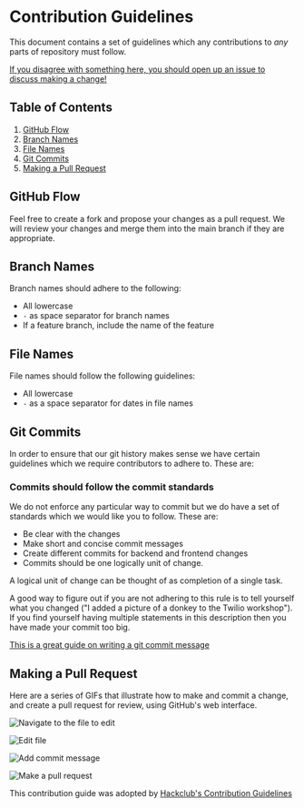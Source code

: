# Contribution Guidelines

This document contains a set of guidelines which any contributions to _any_ parts of repository must follow.

[If you disagree with something here, you should open up an issue to discuss making a change!](https://github.com/arjavjain0703/cbse-ai/issues/new)

## Table of Contents

1. [GitHub Flow](#github-flow)
2. [Branch Names](#branch-names)
3. [File Names](#file-names)
4. [Git Commits](#git-commits)
5. [Making a Pull Request](#making-a-pull-request)

## GitHub Flow

Feel free to create a fork and propose your changes as a pull request. We will review your changes and merge them into the main branch if they are appropriate.

## Branch Names

Branch names should adhere to the following:

- All lowercase
- `-` as space separator for branch names
- If a feature branch, include the name of the feature

## File Names

File names should follow the following guidelines:

- All lowercase
- `-` as a space separator for dates in file names

## Git Commits

In order to ensure that our git history makes sense we have certain guidelines which we require contributors to adhere to. These are:

### Commits should follow the commit standards

We do not enforce any particular way to commit but we do have a set of standards which we would like you to follow. These are:
- Be clear with the changes
- Make short and concise commit messages
- Create different commits for backend and frontend changes
- Commits should be one logically unit of change.

A logical unit of change can be thought of as completion of a single task.

A good way to figure out if you are not adhering to this rule is to tell yourself what you changed ("I added a picture of a donkey to the Twilio workshop"). If you find yourself having multiple statements in this description then you have made your commit too big.


[This is a great guide on writing a git commit message](http://chris.beams.io/posts/git-commit/)

## Making a Pull Request

Here are a series of GIFs that illustrate how to make and commit a change, and create a pull request for review, using GitHub's web interface.

![Navigate to the file to edit](https://cloud-agvs502ft.vercel.app/0pr1.gif)

![Edit file](https://cloud-agvs502ft.vercel.app/1pr2.gif)

![Add commit message](https://cloud-agvs502ft.vercel.app/2pr3.gif)

![Make a pull request](https://cloud-agvs502ft.vercel.app/3pr4.gif)

This contribution guide was adopted by [Hackclub's Contribution Guidelines](https://github.com/hackclub/hackclub/blob/main/CONTRIBUTING.md)
